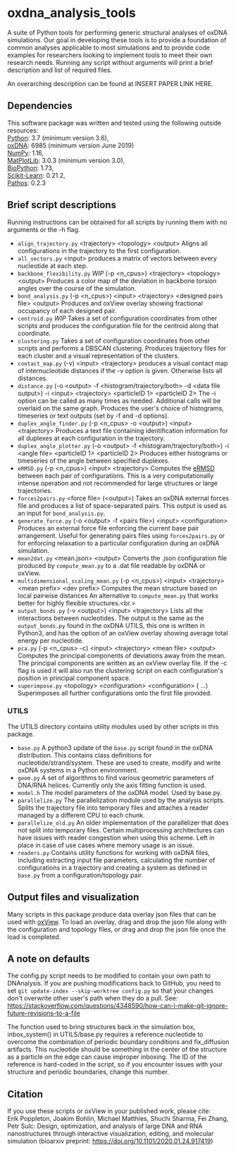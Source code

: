 # oxdna_analysis_tools

A suite of Python tools for performing generic structural analyses of oxDNA simulations.
Our goal in developing these tools is to provide a foundation of common analyses applicable to most simulations and to provide code examples for researchers looking to implement tools to meet their own research needs.
Running any script without arguments will print a brief description and list of required files.

An overarching description can be found at INSERT PAPER LINK HERE.


## Dependencies

This software package was written and tested using the following outside resources:<br/>
[Python](https://www.python.org/): 3.7 (minimum version 3.6),<br/>
[oxDNA](https://dna.physics.ox.ac.uk/index.php/Main_Page): 6985 (minimum version June 2019)<br/>
[NumPy](https://numpy.org/): 1.16,<br/>
[MatPlotLib](https://matplotlib.org/index.html): 3.0.3 (minimum version 3.0),<br/>
[BioPython](https://biopython.org/): 1.73,<br/>
[Scikit-Learn](https://scikit-learn.org/stable/): 0.21.2,<br/>
[Pathos](https://github.com/uqfoundation/pathos): 0.2.3

## Brief script descriptions

Running instructions can be obtained for all scripts by running them with no arguments or the -h flag.

 * `align_trajectory.py` \<trajectory> \<topology> \<output> Aligns all configurations in the trajectory to the first configuration.<br/>
 * `all_vectors.py` \<input> <trajectory> produces a matrix of vectors between every nucleotide at each step.<br/>
 * `backbone_flexibility.py` *WIP* (-p \<n_cpus>) \<trajectory> \<topology> \<output> Produces a color map of the deviation in backbone torsion angles over the course of the simulation.<br/>
 * `bond_analysis.py` (-p \<n_cpus>) \<input> \<trajectory> \<designed pairs file> \<output>  Produces and oxView overlay showing fractional occupancy of each designed pair.<br/>
 * `centroid.py` *WIP* Takes a set of configuration coordinates from other scripts and produces the configuration file for the centroid along that coordinate.<br/>
 * `clustering.py` Takes a set of configuration coordinates from other scripts and performs a DBSCAN clustering.  Produces trajectory files for each cluster and a visual representation of the clusters.<br/>
 * `contact_map.py` (-v) \<input> \<trajectory> produces a visual contact map of internucleotide distances if the -v option is given.  Otherwise lists all distances.<br/>
 * `distance.py` (-o \<output> -f \<histogram/trajectory/both> -d \<data file output>) -i \<input> \<trajectory> \<particleID 1> \<particleID 2> The -i option can be called as many times as needed.  Additional calls will be overlaid on the same graph. Produces the user's choice of histograms, timeseries or text outputs (set by -f and -d options).<br/>
 * `duplex_angle_finder.py` (-p \<n_cpus> -o \<output>) \<input> \<trajectory> Produces a text file containing identification information for all duplexes at each configuration in the trajectory.<br/>
 * `duplex_angle_plotter.py` (-o \<output> -f \<histogram/trajectory/both>) -i \<angle file> \<particleID 1> \<particleID 2> Produces either histograms or timeseries of the angle between specified duplexes.<br/>
 *  `eRMSD.py` (-p \<n_cpus>) \<input> \<trajectory> Computes the [eRMSD](https://academic.oup.com/nar/article/42/21/13306/2903225) between each pair of configurations.  This is a very computationally intense operation and not recommended for large structures or large trajectories. <br/>
 * `forces2pairs.py` \<force file> (\<output>) Takes an oxDNA external forces file and produces a list of space-separated pairs.  This output is used as an input for `bond_analysis.py`. <br/>
 * `generate_force.py` (-o \<output> -f \<pairs file>) \<input> \<configuration> Produces an external force file enforcing the current base pair arrangement.  Useful for generating pairs files using `forces2pairs.py` or for enforcing relaxation to a particular configuration during an oxDNA simulation.<br/>
 * `mean2dat.py` \<mean.json> \<output>  Converts the .json configuration file produced by `compute_mean.py` to a .dat file readable by oxDNA or oxView.<br/>
 * `multidimensional_scaling_mean.py` (-p \<n_cpus>) \<input> \<trajectory> \<mean prefix> \<dev prefix> Computes the mean structure based on local pairwise distances An alternative to `compute_mean.py` that works better for highly flexible structures.<br.>
 * `output_bonds.py` (-v \<output>) \<input> \<trajectory> Lists all the interactions between nucleotides.  The output is the same as the `output_bonds.py` found in the oxDNA UTILS, this one is written in Python3, and has the option of an oxView overlay showing average total energy per nucleotide. <br/>
 * `pca.py` (-p \<n_cpus> -c) \<input> \<trajectory> \<mean file> \<output> Computes the principal components of deviations away from the mean.  The principal components are written as an oxView overlay file.  If the -c flag is used it will also run the clustering script on each configuration's position in principal component space. <br/>
 * `superimpose.py` \<topology> \<configuration> \<configuration> (<configuration> <configuration> ...) Superimposes all further configurations onto the first file provided.
 
### UTILS
The UTILS directory contains utility modules used by other scripts in this package.

* `base.py` A python3 update of the `base.py` script found in the oxDNA distribution.  This contains class definitions for nucleotide/strand/system.  These are used to create, modify and write oxDNA systems in a Python environment. <br/>
* `geom.py` A set of algorithms to find various geometric parameters of DNA/RNA helices.  Currently only the axis fitting function is used. <br/>
* `model.h` The model parameters of the oxDNA model.  Used by base.py.
* `parallelize.py` The parallelization module used by the analysis scripts.  Splits the trajectory file into temporary files and attaches a reader managed by a different CPU to each chunk. <br/>
* `parallelize_old.py` An older implementation of the parallelizer that does not split into temporary files.  Certain multiprocessing architectures can have issues with reader congestion when using this scheme.  Left in place in case of use cases where memory usage is an issue.
* `readers.py` Contains utility functions for working with oxDNA files, including extracting input file parameters, calculating the number of configurations in a trajectory and creating a system as defined in `base.py` from a configuration/topology pair.

## Output files and visualization

Many scripts in this package produce data overlay json files that can be used with [oxView](https://github.com/sulcgroup/oxdna-viewer).
To load an overlay, drag and drop the json file along with the configuration and topology files, or drag and drop the json file once the load is completed.

## A note on defaults
The config.py script needs to be modified to contain your own path to DNAnalysis.  If you are pushing modifications back to GitHub, you need to set `git update-index --skip-worktree config.py` so that your changes don't overwrite other user's path when they do a pull. See:  
https://stackoverflow.com/questions/4348590/how-can-i-make-git-ignore-future-revisions-to-a-file

The function used to bring structures back in the simulation box, inbox_system() in UTILS/base.py requires a reference nucleotide to overcome the combination of periodic boundary conditions and fix_diffusion artifacts.  This nucleotide should be something in the center of the structure as a particle on the edge can cause improper inboxing.  The ID of the reference is hard-coded in the script, so if you encounter issues with your structure and periodic boundaries, change this number.

## Citation

If you use these scripts or oxView in your published work, please cite:<br/>
Erik Poppleton, Joakim Bohlin, Michael Matthies, Shuchi Sharma, Fei Zhang, Petr Sulc: Design, optimization, and analysis of large DNA and RNA nanostructures through interactive visualization, editing, and molecular simulation (bioarxiv preprint: https://doi.org/10.1101/2020.01.24.917419)
